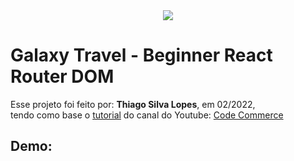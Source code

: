 <!---->
<div align="center">
<img src="./ReadMeFiles/app.jpg" align="center">
</div>

# Galaxy Travel - Beginner React Router DOM

<p>Esse projeto foi feito por: <strong>Thiago Silva Lopes</strong>, em 02/2022,</br>
tendo como base o <a href="https://www.youtube.com/watch?v=utfRnLJTIsc" target="_blank">tutorial</a>
do canal do Youtube: <a href="https://www.youtube.com/channel/UCmT9TwcIb_yAe7-Uqhn3fBA" target="_blank">
Code Commerce</a></p>

## Demo:
